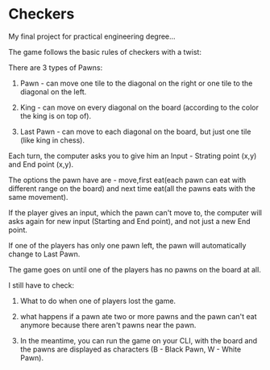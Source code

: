 # Checkers
My final project for practical engineering degree...

The game follows the basic rules of checkers with a twist:

There are 3 types of Pawns:

1) Pawn - can move one tile to the diagonal on the right or one tile to the diagonal on the left.

2) King - can move on every diagonal on the board (according to the color the king is on top of).

3) Last Pawn - can move to each diagonal on the board, but just one tile (like king in chess).

Each turn, the computer asks you to give him an Input - Strating point (x,y) and End point (x,y).

The options the pawn have are - move,first eat(each pawn can eat with different range on the board) and next time eat(all the pawns eats with the same movement).

If the player gives an input, which the pawn can't move to, the computer will asks again for new input (Starting and End point), and not just a new End point.

If one of the players has only one pawn left, the pawn will automatically change to Last Pawn.

The game goes on until one of the players has no pawns on the board at all.

I still have to check: 

1) What to do when one of players lost the game.

2) what happens if a pawn ate two or more pawns and the pawn can't eat anymore because there aren't pawns near the pawn.

3) In the meantime, you can run the game on your CLI, with the board and the pawns are displayed as characters (B - Black Pawn, W - White Pawn).



